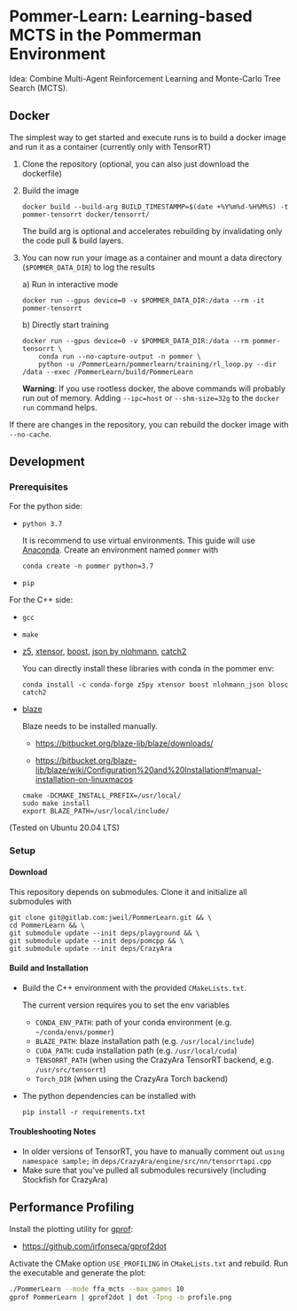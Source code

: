 # Pommer-Learn: Learning-based MCTS in the Pommerman Environment

Idea: Combine Multi-Agent Reinforcement Learning and Monte-Carlo Tree Search (MCTS).

## Docker

The simplest way to get started and execute runs is to build a docker image and run it as a container
(currently only with TensorRT)

1. Clone the repository (optional, you can also just download the dockerfile)
2. Build the image
    ```
    docker build --build-arg BUILD_TIMESTAMMP=$(date +%Y%m%d-%H%M%S) -t pommer-tensorrt docker/tensorrt/
    ```
    The build arg is optional and accelerates rebuilding by invalidating only the code pull & build layers.

3. You can now run your image as a container and mount a data directory (`$POMMER_DATA_DIR`) to log the results

    a) Run in interactive mode
    ```
    docker run --gpus device=0 -v $POMMER_DATA_DIR:/data --rm -it pommer-tensorrt
    ```

    b) Directly start training
    ```
    docker run --gpus device=0 -v $POMMER_DATA_DIR:/data --rm pommer-tensorrt \
        conda run --no-capture-output -n pommer \
        python -u /PommerLearn/pommerlearn/training/rl_loop.py --dir /data --exec /PommerLearn/build/PommerLearn
    ```

    **Warning**: If you use rootless docker, the above commands will probably run out of memory. 
    Adding `--ipc=host` or `--shm-size=32g` to the `docker run` command helps. 

If there are changes in the repository, you can rebuild the docker image with `--no-cache`.

## Development

### Prerequisites

For the python side:

* `python 3.7`

    It is recommend to use virtual environments. This guide will use [Anaconda](https://www.anaconda.com/). Create an environment named `pommer` with

    ```
    conda create -n pommer python=3.7
    ```

* `pip`

For the C++ side:

* `gcc`

* `make`

* [z5](https://github.com/constantinpape/z5), [xtensor](https://github.com/xtensor-stack/xtensor), [boost](boost.org), [json by nlohmann](https://github.com/nlohmann/json/), [catch2](https://github.com/catchorg/Catch2)

    You can directly install these libraries with conda in the pommer env:

    ```
    conda install -c conda-forge z5py xtensor boost nlohmann_json blosc catch2
    ```

* [blaze](https://bitbucket.org/blaze-lib/blaze/src/master/)

    Blaze needs to be installed manually.

    * https://bitbucket.org/blaze-lib/blaze/downloads/

    * https://bitbucket.org/blaze-lib/blaze/wiki/Configuration%20and%20Installation#!manual-installation-on-linuxmacos

    ```
    cmake -DCMAKE_INSTALL_PREFIX=/usr/local/
    sudo make install
    export BLAZE_PATH=/usr/local/include/
    ```

(Tested on Ubuntu 20.04 LTS)

### Setup

#### Download

This repository depends on submodules. Clone it and initialize all submodules with

```
git clone git@gitlab.com:jweil/PommerLearn.git && \
cd PommerLearn && \
git submodule update --init deps/playground && \
git submodule update --init deps/pomcpp && \
git submodule update --init deps/CrazyAra
```

#### Build and Installation

* Build the C++ environment with the provided `CMakeLists.txt`.

    The current version requires you to set the env variables

    * `CONDA_ENV_PATH`: path of your conda environment (e.g. `~/conda/envs/pommer`)
    * `BLAZE_PATH`: blaze installation path (e.g. `/usr/local/include`)
    * `CUDA_PATH`: cuda installation path (e.g. `/usr/local/cuda`)
    * `TENSORRT_PATH` (when using the CrazyAra TensorRT backend, e.g. `/usr/src/tensorrt`)
    * `Torch_DIR` (when using the CrazyAra Torch backend)

* The python dependencies can be installed with

    ```
    pip install -r requirements.txt
    ```

#### Troubleshooting Notes
* In older versions of TensorRT, you have to manually comment out `using namespace sample;` in `deps/CrazyAra/engine/src/nn/tensorrtapi.cpp`
* Make sure that you've pulled all submodules recursively (including Stockfish for CrazyAra)

## Performance Profiling

Install the plotting utility for [gprof](https://ftp.gnu.org/old-gnu/Manuals/gprof-2.9.1/html_mono/gprof.html):
* https://github.com/jrfonseca/gprof2dot

Activate the CMake option `USE_PROFILING` in `CMakeLists.txt` and rebuild.
Run the executable and generate the plot:
```bash
./PommerLearn --mode ffa_mcts --max_games 10
gprof PommerLearn | gprof2dot | dot -Tpng -o profile.png
```
